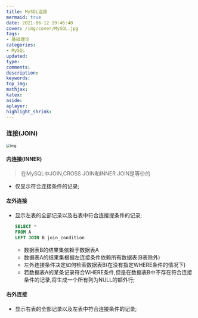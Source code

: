 ```yaml
---
title: MySQL连接
mermaid: true
date: 2021-06-12 19:46:40
cover: /img/cover/MySQL.jpg
tags:
- 基础理论
categories:
- MySQL
updated:
type:
comments:
description:
keywords:
top_img:
mathjax:
katex:
aside:
aplayer:
highlight_shrink:
---
```




### 连接(JOIN)

<img src="http://www.chenjunlin.vip/img/mysql/join.png" alt="img" style="zoom: 67%;" />

#### 内连接(INNER)

> 在MySQL中JOIN,CROSS JOIN和INNER JOIN是等价的

* 仅显示符合连接条件的记录;

#### 左外连接

* 显示左表的全部记录以及右表中符合连接提条件的记录;

  ```sql
  SELECT * 
  FROM A
  LEFT JOIN B join_condition
  ```

  * 数据表B的结果集依赖于数据表A
  * 数据表A的结果集根据左连接条件依赖所有数据表(B表除外)
  * 左外连接条件决定如何检索数据表B(在没有指定WHERE条件的情况下)
  * 若数据表A的某条记录符合WHERE条件,但是在数据表B中不存在符合连接条件的记录,将生成一个所有列为NULL的额外行;

#### 右外连接

* 显示右表的全部记录以及左表中符合连接条件的记录;
